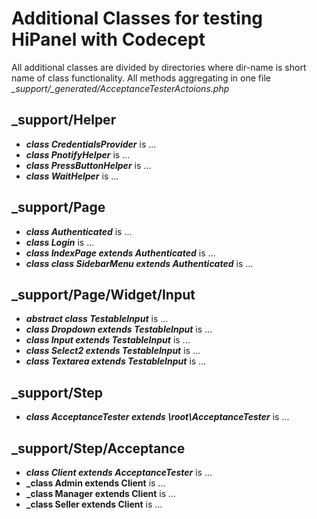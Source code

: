# Additional Classes for testing HiPanel with Codecept

All additional classes are divided by directories where dir-name is short name of class functionality. All methods aggregating in one file _\_support/\_generated/AcceptanceTesterActoions.php_

## \_support/Helper

* **_class CredentialsProvider_** is ...
* **_class PnotifyHelper_** is ...
* **_class PressButtonHelper_** is ...
* **_class WaitHelper_** is ...


## \_support/Page

* **_class Authenticated_** is ...
* **_class Login_** is ...
* **_class IndexPage extends Authenticated_** is ...
* **_class class SidebarMenu extends Authenticated_** is ...


## \_support/Page/Widget/Input

* **_abstract class TestableInput_** is ...
* **_class Dropdown extends TestableInput_** is ...
* **_class Input extends TestableInput_** is ...
* **_class Select2 extends TestableInput_** is ...
* **_class Textarea extends TestableInput_** is ...


## \_support/Step

* **_class AcceptanceTester extends \root\AcceptanceTester_** is ...


## \_support/Step/Acceptance

* **_class Client extends AcceptanceTester_** is ...
* **_class Admin extends Client** is ...
* **_class Manager extends Client** is ...
* **_class Seller extends Client** is ...
